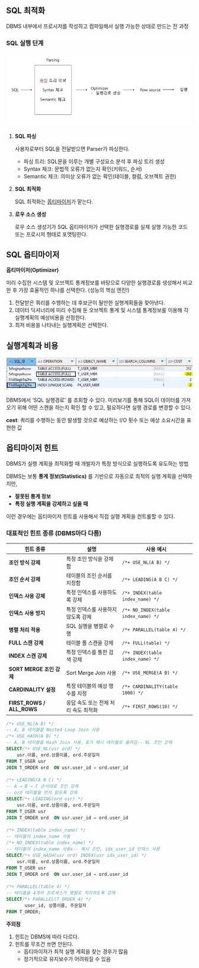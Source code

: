 ## SQL 최적화

DBMS 내부에서 프로시저를 작성하고 컴파일해서 실행 가능한 상태로 만드는 전 과정

### SQL 실행 단계

![ch1_1.png](../img/ch1_1.png)

1. **SQL 파싱**
    
    사용자로부터 SQL을 전달받으면 Parser가 파싱한다.
    
    - 파싱 트리: SQL문을 이루는 개별 구성요소 분석 후 파싱 트리 생성
    - Syntax 체크: 문법적 오류가 없는지 확인(키워드, 순서)
    - Semantic 체크: 의미상 오류가 없는 확인(테이블, 컬럼, 오브젝트 권한)
2. **SQL 최적화**
    
    SQL 최적화는 [옵티마이저](#SQL-옵티마이저)가 맡는다.
    
3. **로우 소스 생성**
    
    로우 소스 생성기가 SQL 옵티마이저가 선택한 실행경로를 실제 실행 가능한 코드 또는 프로시저 형태로 포맷팅한다.
    

## SQL 옵티마이저

**옵티마이저(Optimizer)**

미리 수집한 시스템 및 오브젝트 통계정보를 바탕으로 다양한 실행경로를 생성해서 비교한 후 가장 효율적인 하나를 선택한다. (성능의 핵심 엔진!)

1. 전달받은 쿼리를 수행하는 데 후보군이 될만한 실행계획들을 찾아낸다.
2. 데이터 딕셔너리에 미리 수집해 둔 오브젝트 통계 및 시스템 통계정보를 이용해 각 실행계획의 예상비용을 산정한다.
3. 최저 비용을 나타내는 실행계획은 선택한다.

## 실행계획과 비용

![ch1_2.png](../img/ch1_2.png)

DBMS에서 ‘SQL 실행경로’ 를 조회할 수 있다. 미리보기를 통해 SQL이 데이터를 가져오기 위해 어떤 스캔을 하는지 확인 할 수 있고, 필요하다면 실행 경로를 변경할 수 있다.

**cost**: 쿼리를 수행하는 동안 발생할 것으로 예상하는 I/O 횟수 또는 예상 소요시간을 표현한 값

## 옵티마이저 힌트

DBMS가 실행 계획을 최적화할 때 개발자가 특정 방식으로 실행하도록 유도하는 방법

DBMS는 보통 **통계 정보(Statistics)** 를 기반으로 자동으로 최적의 실행 계획을 선택하지만,

- **잘못된 통계 정보**
- **특정 실행 계획을 강제하고 싶을 때**

이런 경우에는 옵티마이저 힌트를 사용해서 직접 실행 계획을 컨트롤할 수 있다.

### **대표적인 힌트 종류 (DBMS마다 다름)**

| **힌트 종류** | **설명** | **사용 예시** |
| --- | --- | --- |
| **조인 방식 강제** | 특정 조인 방식을 강제함 | `/*+ USE_NL(A B) */` |
| **조인 순서 강제** | 테이블의 조인 순서를 지정함 | `/*+ LEADING(A B C) */` |
| **인덱스 사용 강제** | 특정 인덱스를 사용하도록 강제 | `/*+ INDEX(table index_name) */` |
| **인덱스 사용 방지** | 특정 인덱스를 사용하지 않도록 강제 | `/*+ NO_INDEX(table index_name) */` |
| **병렬 처리 적용** | SQL 실행을 병렬로 수행 | `/*+ PARALLEL(table 4) */` |
| **FULL 스캔 강제** | 테이블 풀 스캔을 강제 | `/*+ FULL(table) */` |
| **INDEX 스캔 강제** | 특정 인덱스를 통한 검색 강제 | `/*+ INDEX(table index_name) */` |
| **SORT MERGE 조인 강제** | Sort Merge Join 사용 | `/*+ USE_MERGE(A B) */` |
| **CARDINALITY 설정** | 특정 테이블의 예상 행 수를 지정 | `/*+ CARDINALITY(table 1000) */` |
| **FIRST_ROWS / ALL_ROWS** | 응답 속도 또는 전체 처리 속도 최적화 | `/*+ FIRST_ROWS(10) */` |

```sql
/*+ USE_NL(A B) */
-- A, B 테이블을 Nested Loop Join 사용
/*+ USE_HASH(A B) */
-- A, B 테이블을 Hash Join 사용, B가 해시 테이블로 올라감-- NL 조인 강제
SELECT/*+ USE_NL(usr ord) */
	usr.이름, ord.상품이름, ord.주문일자
FROM T_USER usr
JOIN T_ORDER ord  ON usr.user_id = ord.user_id

/*+ LEADING(A B C) */
-- A → B → C 순서대로 조인 강제
-- ord 테이블을 먼저 읽도록 강제
SELECT/*+ LEADING(ord usr) */
	usr.이름, ord.상품이름, ord.주문일자
FROM T_USER usr
JOIN T_ORDER ord  ON usr.user_id = ord.user_id

/*+ INDEX(table index_name) */
-- 테이블의 index_name 사용
/*+ NO_INDEX(table index_name) */
-- 테이블의 index_name 사용x-- 해시 조인, idx_user_id 인덱스 사용
SELECT/*+ USE_HASH(usr ord) INDEX(usr idx_user_id) */
	usr.이름, ord.상품이름, ord.주문일자
FROM T_USER usr
JOIN T_ORDER ord  ON usr.user_id = ord.user_id

/*+ PARALLEL(table 4) */
-- 테이블을 4개의 프로세스가 병렬로 처리하도록 강제
SELECT/*+ PARALLEL(T_ORDER 4) */
       user_id, 상품이름, 주문일자
FROM T_ORDER;

```

**주의점**

1. 힌트는 DBMS에 따라 다르다.
2. 힌트를 무조건 쓰면 안된다.
    - 옵티마이저가 최적 실행 계획을 찾는 경우가 많음
    - 장기적으로 유지보수가 어려워질 수 있음